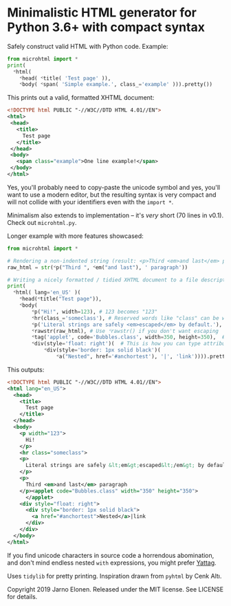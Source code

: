 # Minimalistic HTML generator for Python 3.6+ with compact syntax

Safely construct valid HTML with Python code. Example:

```python
from microhtml import *
print(
  ᑉhtml(
    ᑉhead( ᑉtitle( 'Test page' )),
    ᑉbody( ᑉspan( 'Simple example.', class_='example' ))).pretty())
```

This prints out a valid, formatted XHTML document:
```xml
<!DOCTYPE html PUBLIC "-//W3C//DTD HTML 4.01//EN">
<html>
 <head>
   <title>
     Test page
   </title>
 </head>
 <body>
   <span class="example">One line example!</span>
 </body>
</html>
```

Yes, you'll probably need to copy-paste the unicode symbol and yes, you'll want to use a modern editor, but the resulting syntax is very compact and will not collide with your identifiers even with the `import *`.

Minimalism also extends to implementation – it's _very_ short (70 lines in v0.1). Check out `microhtml.py`.

Longer example with more features showcased:

```python
from microhtml import *

# Rendering a non-indented string (result: <p>Third <em>and last</em> paragraph</p>)
raw_html = str(ᑉp("Third ", ᑉem("and last"), ' paragraph'))

# Writing a nicely formatted / tidied XHTML document to a file descriptor
print(
  ᑉhtml( lang='en_US' )(
    ᑉhead(ᑉtitle("Test page")),
    ᑉbody(
        ᑉp("Hi!", width=123), # 123 becomes "123"
        ᑉhr(class_='someclass'), # Reserved words like "class" can be written with a trailing underscore
        ᑉp('Literal strings are safely <em>escaped</em> by default.'),
        ᑉrawstr(raw_html), # Use ᑉrawstr() if you don't want escaping
        ᑉtag('applet', code='Bubbles.class', width=350, height=350),  # Tag with custom name
        ᑉdiv(style='float: right')(  # This is how you can type attributes on left and content on right
            ᑉdiv(style='border: 1px solid black')(
                ᑉa("Nested", href='#anchortest'), '|', 'link')))).pretty())
```

This outputs:

```xml
<!DOCTYPE html PUBLIC "-//W3C//DTD HTML 4.01//EN">
<html lang="en_US">
  <head>
    <title>
      Test page
    </title>
  </head>
  <body>
    <p width="123">
      Hi!
    </p>
    <hr class="someclass">
    <p>
      Literal strings are safely &lt;em&gt;escaped&lt;/em&gt; by default.
    </p>
    <p>
      Third <em>and last</em> paragraph
    </p><applet code="Bubbles.class" width="350" height="350">
      </applet>
    <div style="float: right">
      <div style="border: 1px solid black">
        <a href="#anchortest">Nested</a>|link
      </div>
    </div>
  </body>
</html>
```

If you find unicode characters in source code a horrendous abomination, and don't mind endless nested `with` expressions, you might prefer [Yattag](http://www.yattag.org/).

Uses `tidylib` for pretty printing. Inspiration drawn from `pyhtml` by Cenk Altı.

Copyright 2019 Jarno Elonen.
Released under the MIT license. See LICENSE for details.
